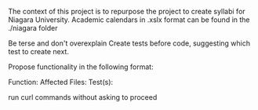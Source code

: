 The context of this project is to repurpose the project to create syllabi for Niagara University. Academic calendars in .xslx format can be found in the ./niagara folder

Be terse and don't overexplain
Create tests before code, suggesting which test to create next.

Propose functionality in the following format:

Function: <what functionality is being added to the code>
Affected Files:
Test(s):

run curl commands without asking to proceed
